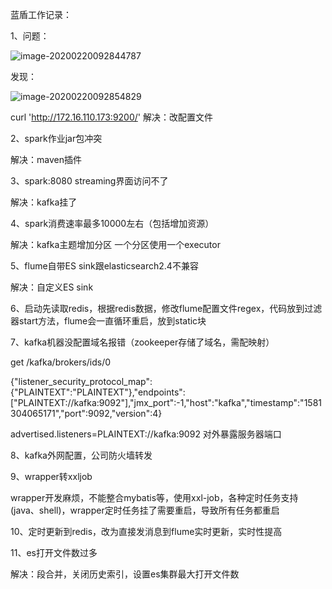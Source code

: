 蓝盾工作记录：



1、问题：

![image-20200220092844787](C:\Users\jiang\AppData\Roaming\Typora\typora-user-images\image-20200220092844787.png)

发现：

![image-20200220092854829](C:\Users\jiang\AppData\Roaming\Typora\typora-user-images\image-20200220092854829.png)

curl 'http://172.16.110.173:9200/'
解决：改配置文件







2、spark作业jar包冲突

解决：maven插件



3、spark:8080 streaming界面访问不了

解决：kafka挂了



4、spark消费速率最多10000左右（包括增加资源）

解决：kafka主题增加分区   一个分区使用一个executor



5、flume自带ES sink跟elasticsearch2.4不兼容

解决：自定义ES sink



6、启动先读取redis，根据redis数据，修改flume配置文件regex，代码放到过滤器start方法，flume会一直循环重启，放到static块



7、kafka机器没配置域名报错（zookeeper存储了域名，需配映射）

get /kafka/brokers/ids/0

{"listener_security_protocol_map":{"PLAINTEXT":"PLAINTEXT"},"endpoints":["PLAINTEXT://kafka:9092"],"jmx_port":-1,"host":"kafka","timestamp":"1581304065171","port":9092,"version":4}

advertised.listeners=PLAINTEXT://kafka:9092      对外暴露服务器端口

8、kafka外网配置，公司防火墙转发



9、wrapper转xxljob

wrapper开发麻烦，不能整合mybatis等，使用xxl-job，各种定时任务支持(java、shell)，wrapper定时任务挂了需要重启，导致所有任务都重启



10、定时更新到redis，改为直接发消息到flume实时更新，实时性提高



11、es打开文件数过多

解决：段合并，关闭历史索引，设置es集群最大打开文件数